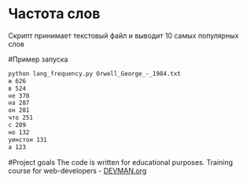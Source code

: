 # Частота слов

Скрипт принимает текстовый файл и выводит 10 самых популярных слов

#Пример запуска
```bash
python lang_frequency.py Orwell_George_-_1984.txt
и 626
в 524
не 370
на 287
он 281
что 251
с 209
но 132
уинстон 131
а 123
```

#Project goals
The code is written for educational purposes. Training course for web-developers - [DEVMAN.org](https://devman.org)
